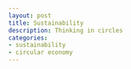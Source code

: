 ```yaml
---
layout: post
title: Sustainability
description: Thinking in circles
categories: 
- sustainability
- circular economy
---
```


